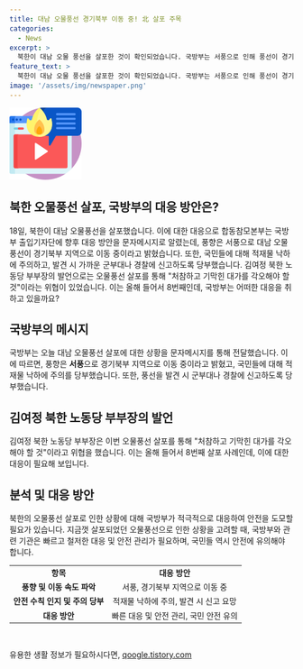 ```yaml
---
title: 대남 오물풍선 경기북부 이동 중! 北 살포 주목
categories:
  - News
excerpt: >
  북한이 대남 오물 풍선을 살포한 것이 확인되었습니다. 국방부는 서풍으로 인해 풍선이 경기북부로 이동 중이라고 전했으며, 국민들은 풍선 주의하고 발견 시 접촉하지 말고 주변 군부대나 경찰에 신고해야 합니다. 북한은 이에 앞서 대북 전단이 발견된 것을 주장하며 오물풍선 살포를 위협했습니다. 이는 지난달 이후 22일 만이며, 올해 8번째 살포입니다. 
feature_text: >
  북한이 대남 오물 풍선을 살포한 것이 확인되었습니다. 국방부는 서풍으로 인해 풍선이 경기북부로 이동 중이라고 전했으며, 국민들은 풍선 주의하고 발견 시 접촉하지 말고 주변 군부대나 경찰에 신고해야 합니다. 북한은 이에 앞서 대북 전단이 발견된 것을 주장하며 오물풍선 살포를 위협했습니다. 이는 지난달 이후 22일 만이며, 올해 8번째 살포입니다. 
image: '/assets/img/newspaper.png'
---
```


<p><img src="/assets/img/news.png" alt="rentncar 속보" /></p>

<h2 data-ke-size="size26">북한 오물풍선 살포, 국방부의 대응 방안은?</h2>

<p data-ke-size="size16">18일, 북한이 대남 오물풍선을 살포했습니다. 이에 대한 대응으로 합동참모본부는 국방부 출입기자단에 향후 대응 방안을 문자메시지로 알렸는데, 풍향은 서풍으로 대남 오물풍선이 경기북부 지역으로 이동 중이라고 밝혔습니다. 또한, 국민들에 대해 적재물 낙하에 주의하고, 발견 시 가까운 군부대나 경찰에 신고하도록 당부했습니다. 김여정 북한 노동당 부부장의 발언으로는 오물풍선 살포를 통해 "처참하고 기막힌 대가를 각오해야 할 것"이라는 위협이 있었습니다. 이는 올해 들어서 8번째인데, 국방부는 어떠한 대응을 취하고 있을까요?</p>

<h2 data-ke-size="size26">국방부의 메시지</h2>

<p data-ke-size="size16">국방부는 오늘 대남 오물풍선 살포에 대한 상황을 문자메시지를 통해 전달했습니다. 이에 따르면, 풍향은 <b>서풍</b>으로 경기북부 지역으로 이동 중이라고 밝혔고, 국민들에 대해 적재물 낙하에 주의를 당부했습니다. 또한, 풍선을 발견 시 군부대나 경찰에 신고하도록 당부했습니다.</p>

<h2 data-ke-size="size26">김여정 북한 노동당 부부장의 발언</h2>

<p data-ke-size="size16">김여정 북한 노동당 부부장은 이번 오물풍선 살포를 통해 "처참하고 기막힌 대가를 각오해야 할 것"이라고 위협을 했습니다. 이는 올해 들어서 8번째 살포 사례인데, 이에 대한 대응이 필요해 보입니다.</p>

<h2 data-ke-size="size26">분석 및 대응 방안</h2>

<p data-ke-size="size16">북한의 오물풍선 살포로 인한 상황에 대해 국방부가 적극적으로 대응하여 안전을 도모할 필요가 있습니다. 지금껏 살포되었던 오물풍선으로 인한 상황을 고려할 때, 국방부와 관련 기관은 빠르고 철저한 대응 및 안전 관리가 필요하며, 국민들 역시 안전에 유의해야 합니다.</p>

<table>
<tbody>
<tr>
<td style="text-align: center; height: 17px;"><b>항목</b></td>
<td style="text-align: center; height: 17px;"><b>대응 방안</b></td>
</tr>
<tr>
<td style="text-align: center; height: 17px;"><b>풍향 및 이동 속도 파악</b></td>
<td style="text-align: center; height: 17px;">서풍, 경기북부 지역으로 이동 중</td>
</tr>
<tr>
<td style="text-align: center; height: 17px;"><b>안전 수칙 인지 및 주의 당부</b></td>
<td style="text-align: center; height: 17px;">적재물 낙하에 주의, 발견 시 신고 요망</td>
</tr>
<tr>
<td style="text-align: center; height: 17px;"><b>대응 방안</b></td>
<td style="text-align: center; height: 17px;">빠른 대응 및 안전 관리, 국민 안전 유의</td>
</tr>
</tbody>
</table>

<p data-ke-size="size16">&nbsp;</p>
유용한 생활 정보가 필요하시다면, <a href="https://qoogle.tistory.com" rel="dofollow">qoogle.tistory.com</a>


